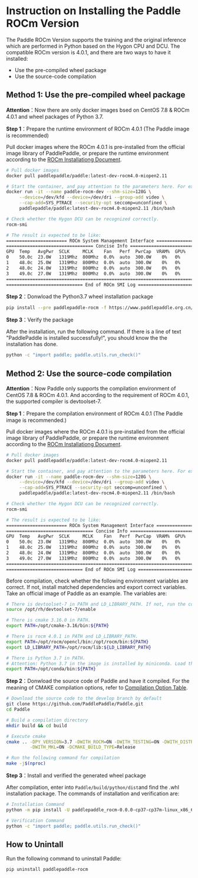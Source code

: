 # Instruction on Installing the Paddle ROCm Version

The Paddle ROCm Version supports the training and the original inference which are performed in Python based on the Hygon CPU and DCU. The compatible ROCm version is 4.0.1, and there are two ways to have it installed: 

- Use the pre-compiled wheel package 
- Use the source-code compilation

## Method 1: Use the pre-compiled wheel package 

**Attention**：Now there are only docker images bsed on CentOS 7.8 & ROCm 4.0.1 and wheel packages of Python 3.7.

**Step 1**：Prepare the runtime environment of ROCm 4.0.1 (The Paddle image is recommended)

Pull docker images where the ROCm 4.0.1 is pre-installed from the official image library of PaddlePaddle, or prepare the runtime environment according to the [ROCm Installationg Document](https://rocmdocs.amd.com/en/latest/Installation_Guide/Installation-Guide.html#centos-rhel).

```bash
# Pull docker images
docker pull paddlepaddle/paddle:latest-dev-rocm4.0-miopen2.11

# Start the container, and pay attention to the parameters here. For example, shm-size and device are needed to be configured. 
docker run -it --name paddle-rocm-dev --shm-size=128G \
     --device=/dev/kfd --device=/dev/dri --group-add video \
     --cap-add=SYS_PTRACE --security-opt seccomp=unconfined \
     paddlepaddle/paddle:latest-dev-rocm4.0-miopen2.11 /bin/bash

# Check whether the Hygon DCU can be recognized correctly. 
rocm-smi

# The result is expected to be like: 
======================= ROCm System Management Interface =======================
================================= Concise Info =================================
GPU  Temp   AvgPwr  SCLK     MCLK    Fan   Perf  PwrCap  VRAM%  GPU%  
0    50.0c  23.0W   1319Mhz  800Mhz  0.0%  auto  300.0W    0%   0%  
1    48.0c  25.0W   1319Mhz  800Mhz  0.0%  auto  300.0W    0%   0%  
2    48.0c  24.0W   1319Mhz  800Mhz  0.0%  auto  300.0W    0%   0%  
3    49.0c  27.0W   1319Mhz  800Mhz  0.0%  auto  300.0W    0%   0%  
================================================================================
============================= End of ROCm SMI Log ==============================
```

**Step 2**：Donwload the Python3.7 wheel installation package

```bash
pip install --pre paddlepaddle-rocm -f https://www.paddlepaddle.org.cn/whl/rocm/develop.html
```

**Step 3**：Verify the package

After the installation, run the following command. If there is a line of text "PaddlePaddle is installed successfully!", you should know the the installation has done. 

```bash
python -c "import paddle; paddle.utils.run_check()"
```

## Method 2: Use the source-code compilation

**Attention**：Now Paddle only supports the compilation environment of CentOS 7.8 & ROCm 4.0.1. And according to the requirement of ROCm 4.0.1, the supported compiler is devtoolset-7.

**Step 1**：Prepare the compilation environment of ROCm 4.0.1 (The Paddle image is recommended.)

Pull docker images where the ROCm 4.0.1 is pre-installed from the official image library of PaddlePaddle, or prepare the runtime environment according to the [ROCm Installationg Document](https://rocmdocs.amd.com/en/latest/Installation_Guide/Installation-Guide.html#centos-rhel).

```bash
# Pull docker images
docker pull paddlepaddle/paddle:latest-dev-rocm4.0-miopen2.11

# Start the container, and pay attention to the parameters here. For example, shm-size and device are needed to be configured. 
docker run -it --name paddle-rocm-dev --shm-size=128G \
     --device=/dev/kfd --device=/dev/dri --group-add video \
     --cap-add=SYS_PTRACE --security-opt seccomp=unconfined \
     paddlepaddle/paddle:latest-dev-rocm4.0-miopen2.11 /bin/bash

# Check whether the Hygon DCU can be recognized correctly. 
rocm-smi

# The result is expected to be like: 
======================= ROCm System Management Interface =======================
================================= Concise Info =================================
GPU  Temp   AvgPwr  SCLK     MCLK    Fan   Perf  PwrCap  VRAM%  GPU%  
0    50.0c  23.0W   1319Mhz  800Mhz  0.0%  auto  300.0W    0%   0%  
1    48.0c  25.0W   1319Mhz  800Mhz  0.0%  auto  300.0W    0%   0%  
2    48.0c  24.0W   1319Mhz  800Mhz  0.0%  auto  300.0W    0%   0%  
3    49.0c  27.0W   1319Mhz  800Mhz  0.0%  auto  300.0W    0%   0%  
================================================================================
============================= End of ROCm SMI Log ==============================
```

Before compilation, check whether the following environment variables are correct. If not, install matched dependencies and export correct variables. Take an official image of Paddle as an example. The variables are: 

```bash
# There is devtoolset-7 in PATH and LD_LIBRARY_PATH. If not, run the command:
source /opt/rh/devtoolset-7/enable

# There is cmake 3.16.0 in PATH.
export PATH=/opt/cmake-3.16/bin:${PATH}

# There is rocm 4.0.1 in PATH and LD_LIBRARY_PATH. 
export PATH=/opt/rocm/opencl/bin:/opt/rocm/bin:${PATH}
export LD_LIBRARY_PATH=/opt/rocm/lib:${LD_LIBRARY_PATH}

# There is Python 3.7 in PATH.
# Attention: Python 3.7 in the image is installed by miniconda. Load the Python 3.7 environment by using the command of conda activate base.
export PATH=/opt/conda/bin:${PATH}
```

**Step 2**：Donwload the source code of Paddle and have it compiled. For the meaning of CMAKE compilation options, refer to [Compilation Option Table](https://www.paddlepaddle.org.cn/documentation/docs/zh/develop/install/Tables.html#Compile).

```bash
# Download the source code to the develop branch by default
git clone https://github.com/PaddlePaddle/Paddle.git
cd Paddle

# Build a compilation directory
mkdir build && cd build

# Execute cmake
cmake .. -DPY_VERSION=3.7 -DWITH_ROCM=ON -DWITH_TESTING=ON -DWITH_DISTRIBUTE=ON \
         -DWITH_MKL=ON -DCMAKE_BUILD_TYPE=Release

# Run the following command for compilation
make -j$(nproc)
```

**Step 3**：Install and verified the generated wheel package 

After compilation, enter into `Paddle/build/python/dist`and find the .whl installation package. The commands of installation and verification are: 

```bash
# Installation Command
python -m pip install -U paddlepaddle_rocm-0.0.0-cp37-cp37m-linux_x86_64.whl

# Verification Command
python -c "import paddle; paddle.utils.run_check()"
```

## How to Unintall

Run the following command to uninstall Paddle:

```bash
pip uninstall paddlepaddle-rocm
```
